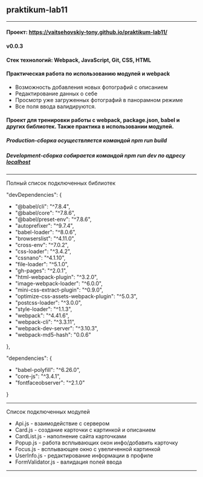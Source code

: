 ## praktikum-lab11
____

#### Проект: https://vaitsehovskiy-tony.github.io/praktikum-lab11/

#### v0.0.3

#### Стек технологий: Webpack, JavaScript, Git, CSS, HTML


#### Практическая работа по использованию модулей и webpack

*  Возможность добавления новых фотографий с описанием
*  Редактирование данных о себе
*  Просмотр уже загруженных фотографий в панорамном режиме
*  Все поля ввода валидируются.

#### Проект для тренировки работы с webpack, package.json, babel и других библиотек. Также практика в использовании модулей.

##### Production-сборка осуществляется командой npm run build
##### Development-сборка собирается командой npm run dev по адресу [localhost](http://localhost:8080/)


___


Полный список подключенных библиотек
  
"devDependencies": {  

 * "@babel/cli": "^7.8.4",  
 * "@babel/core": "^7.8.6",  
 * "@babel/preset-env": "^7.8.6",    
 * "autoprefixer": "^9.7.4",  
 * "babel-loader": "^8.0.6",
 * "browserslist": "^4.11.0",  
 * "cross-env": "^7.0.2",  
 * "css-loader": "^3.4.2",  
 * "cssnano": "^4.1.10",  
 * "file-loader": "^5.1.0",  
 * "gh-pages": "^2.0.1",  
 * "html-webpack-plugin": "^3.2.0",  
 * "image-webpack-loader": "^6.0.0",  
 * "mini-css-extract-plugin": "^0.9.0",  
 * "optimize-css-assets-webpack-plugin": "^5.0.3",  
 * "postcss-loader": "^3.0.0",  
 * "style-loader": "^1.1.3",  
 * "webpack": "^4.41.6",  
 * "webpack-cli": "^3.3.11",  
 * "webpack-dev-server": "^3.10.3",  
 * "webpack-md5-hash": "0.0.6"  

  },  

  "dependencies": {  

 * "babel-polyfill": "^6.26.0",   
 * "core-js": "^3.4.1",
 * "fontfaceobserver": "^2.1.0"  
  

  }  

___

Список подключенных модулей 

 * Api.js - взаимодействие с сервером  
 * Card.js - создание карточки с картинкой и описанием  
 * CardList.js - наполнение сайта карточками  
 * Popup.js - работа всплывающих окон инфо/добавить карточку  
 * Focus.js - всплывающее окно с увеличенной картинкой  
 * UserInfo.js - редактирование информации в профиле  
 * FormValidator.js - валидация полей ввода  

__________________
